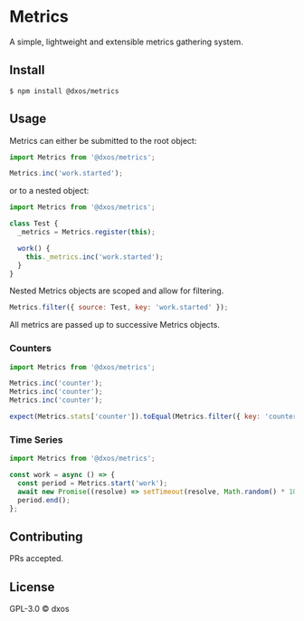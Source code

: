 # Metrics

A simple, lightweight and extensible metrics gathering system.

## Install

```
$ npm install @dxos/metrics
```

## Usage

Metrics can either be submitted to the root object:

```javascript
import Metrics from '@dxos/metrics';

Metrics.inc('work.started');
```

or to a nested object:

```javascript
import Metrics from '@dxos/metrics';

class Test {
  _metrics = Metrics.register(this);

  work() {
    this._metrics.inc('work.started');
  }
}
```

Nested Metrics objects are scoped and allow for filtering. 

```javascript
Metrics.filter({ source: Test, key: 'work.started' });
```

All metrics are passed up to successive Metrics objects.

### Counters

```javascript
import Metrics from '@dxos/metrics';

Metrics.inc('counter');
Metrics.inc('counter');
Metrics.inc('counter');

expect(Metrics.stats['counter']).toEqual(Metrics.filter({ key: 'counter' }).length);
```

### Time Series

```javascript
import Metrics from '@dxos/metrics';

const work = async () => {
  const period = Metrics.start('work');
  await new Promise((resolve) => setTimeout(resolve, Math.random() * 100));
  period.end();
};
```

## Contributing

PRs accepted.

## License

GPL-3.0 © dxos
